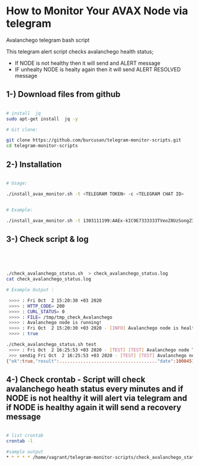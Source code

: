 # How to Monitor Your AVAX Node via telegram

Avalanchego telegram bash script

This telegram alert script checks avalanchego health status;

- If NODE is not healthy then it will send and ALERT message
- IF unhealty NODE is healty again then it will send ALERT RESOLVED message


## 1-) Download files from github

```bash

# install  jq 
sudo apt-get install  jq -y

# Git clone:

git clone https://github.com/burcusan/telegram-monitor-scripts.git
cd telegram-monitor-scripts


```



## 2-) Installation


```bash

# Usage:

./install_avax_monitor.sh -t <TELEGRAM TOKEN> -c <TELEGRAM CHAT ID>


# Example:

./install_avax_monitor.sh -t 1303111199:AAEx-kIC9E7333333TVeoZ8UzSongZ3_c-g -c 1051111168

```




## 3-) Check script & log 


```bash




./check_avalanchego_status.sh  > check_avalanchego_status.log
cat check_avalanchego_status.log

# Example Output :

 >>>> : Fri Oct  2 15:20:30 +03 2020
 >>>> : HTTP_CODE= 200
 >>>> : CURL_STATUS= 0
 >>>> : FILE= /tmp/tmp_check_Avalanchego
 >>>> : Avalanchego node is running!
 >>>> : Fri Oct  2 15:20:30 +03 2020 - [INFO] Avalanchego node is healthy ! -  health.getLiveness result.healthy=true hostname=oracle-1
 >>>> : true

```


```bash
./check_avalanchego_status.sh test
 >>>> : Fri Oct  2 16:25:53 +03 2020 - [TEST] [TEST] Avalanchego node TEST message !!!..
 >>> sendig Fri Oct  2 16:25:53 +03 2020 - [TEST] [TEST] Avalanchego node TEST message !!!..
{"ok":true,"result":....................................."date":100045154,"text":"Fri Oct  2 16:25:53  03 2020 - [TEST] [TEST] Avalanchego node TEST message !!!.."}}

```


## 4-) Check crontab -  Script will check avalanchego heath status every minutes and if NODE is not healthy it will alert via telegram and if NODE is healthy again it will send a recovery message 


```bash

# list crontab
crontab -l

#sample output
* * * * * /home/vagrant/telegram-monitor-scripts/check_avalanchego_status.sh > /home/vagrant/telegram-monitor-scripts/check_avalanchego_status.log 2>&1
```

